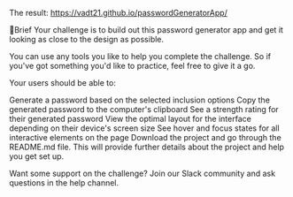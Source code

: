 The result: https://vadt21.github.io/passwordGeneratorApp/

📝Brief
Your challenge is to build out this password generator app and get it looking as close to the design as possible.

You can use any tools you like to help you complete the challenge. So if you've got something you'd like to practice, feel free to give it a go.

Your users should be able to:

Generate a password based on the selected inclusion options
Copy the generated password to the computer's clipboard
See a strength rating for their generated password
View the optimal layout for the interface depending on their device's screen size
See hover and focus states for all interactive elements on the page
Download the project and go through the README.md file. This will provide further details about the project and help you get set up.

Want some support on the challenge? Join our Slack community and ask questions in the help channel.
